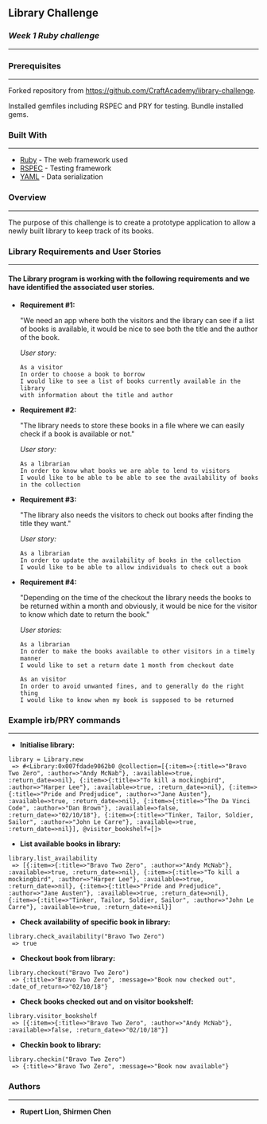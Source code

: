 ## **Library Challenge**
### *Week 1 Ruby challenge*
-------
### Prerequisites
-------
Forked repository from https://github.com/CraftAcademy/library-challenge.

Installed gemfiles including RSPEC and PRY for testing. Bundle installed gems.


### Built With
-------
* [Ruby](https://www.ruby-lang.org/en/) - The web framework used
* [RSPEC](http://rspec.info/) - Testing framework
* [YAML](http://yaml.org/) - Data serialization


### **Overview**
-------
The purpose of this challenge is to create a prototype application to allow a newly built library to keep track of its books.


### **Library Requirements and User Stories**
-------
#### The Library program is working with the following requirements and we have identified the associated user stories.

* **Requirement #1:** 

  "We need an app where both the visitors and the library can see if a list of books is available, it would be nice to see both the title and the author of the book. 

  *User story:*
  ```
  As a visitor
  In order to choose a book to borrow
  I would like to see a list of books currently available in the library
  with information about the title and author
  ```

* **Requirement #2:** 

  "The library needs to store these books in a file where we can easily check if a book is available or not." 

  *User story:*
  ```
  As a librarian
  In order to know what books we are able to lend to visitors
  I would like to be able to be able to see the availability of books in the collection
  ```

* **Requirement #3:** 

  "The library also needs the visitors to check out books after finding the title they want." 

  *User story:*
  ```
  As a librarian
  In order to update the availability of books in the collection
  I would like to be able to allow individuals to check out a book
  ```

* **Requirement #4:** 

  "Depending on the time of the checkout the library needs the books to be returned within a month and obviously, it would be nice for the visitor to know which date to return the book."

  *User stories:*
  ```
  As a librarian
  In order to make the books available to other visitors in a timely manner
  I would like to set a return date 1 month from checkout date
  ```

  ```
  As an visitor
  In order to avoid unwanted fines, and to generally do the right thing
  I would like to know when my book is supposed to be returned
  ```


### **Example irb/PRY commands**
-------
* **Initialise library:** 
```
library = Library.new
 => #<Library:0x007fdade9062b0 @collection=[{:item=>{:title=>"Bravo Two Zero", :author=>"Andy McNab"}, :available=>true, :return_date=>nil}, {:item=>{:title=>"To kill a mockingbird", :author=>"Harper Lee"}, :available=>true, :return_date=>nil}, {:item=>{:title=>"Pride and Predjudice", :author=>"Jane Austen"}, :available=>true, :return_date=>nil}, {:item=>{:title=>"The Da Vinci Code", :author=>"Dan Brown"}, :available=>false, :return_date=>"02/10/18"}, {:item=>{:title=>"Tinker, Tailor, Soldier, Sailor", :author=>"John Le Carre"}, :available=>true, :return_date=>nil}], @visitor_bookshelf=[]> 
 ```

* **List available books in library:** 
```
library.list_availability
 => [{:item=>{:title=>"Bravo Two Zero", :author=>"Andy McNab"}, :available=>true, :return_date=>nil}, {:item=>{:title=>"To kill a mockingbird", :author=>"Harper Lee"}, :available=>true, :return_date=>nil}, {:item=>{:title=>"Pride and Predjudice", :author=>"Jane Austen"}, :available=>true, :return_date=>nil}, {:item=>{:title=>"Tinker, Tailor, Soldier, Sailor", :author=>"John Le Carre"}, :available=>true, :return_date=>nil}] 
```

* **Check availability of specific book in library:** 
```
library.check_availability("Bravo Two Zero")
 => true 
```

* **Checkout book from library:** 
```
library.checkout("Bravo Two Zero")
 => {:title=>"Bravo Two Zero", :message=>"Book now checked out", :date_of_return=>"02/10/18"} 
```

* **Check books checked out and on visitor bookshelf:** 
```
library.visitor_bookshelf
 => [{:item=>{:title=>"Bravo Two Zero", :author=>"Andy McNab"}, :available=>false, :return_date=>"02/10/18"}] 
```

* **Checkin book to library:** 
```
library.checkin("Bravo Two Zero")
 => {:title=>"Bravo Two Zero", :message=>"Book now available"}
```

### **Authors**
-------
* **Rupert Lion, Shirmen Chen**